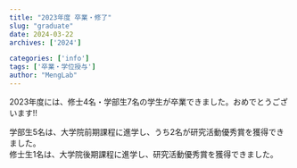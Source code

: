 ```yaml
---
title: "2023年度 卒業・修了"
slug: "graduate"
date: 2024-03-22
archives: ['2024']

categories: ['info']
tags: ['卒業・学位授与']
author: "MengLab"
---
```

2023年度には、修士4名・学部生7名の学生が卒業できました。おめでとうございます!!​  

学部生5名は、大学院前期課程に進学し、うち2名が研究活動優秀賞を獲得できました。  
修士生1名は、大学院後期課程に進学し、研究活動優秀賞を獲得できました。

